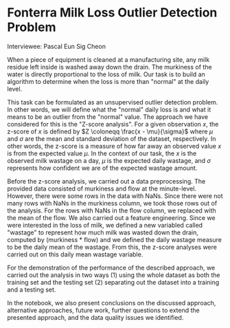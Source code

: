 # Fonterra Milk Loss Outlier Detection Problem

Interviewee: Pascal Eun Sig Cheon

When a piece of equipment is cleaned at a manufacturing site, any milk residue left inside is washed away down the drain. The murkiness of the water is directly proportional to the loss of milk. Our task is to build an algorithm to determine when the loss is more than "normal" at the daily level. 

This task can be formulated as an unsupervised outlier detection problem. In other words, we will define what the "normal" daily loss is and what it means to be an outlier from the "normal" value. The approach we have considered for this is the "Z-score analysis". For a given observation $x$, the z-score of $x$ is defined by $Z \coloneqq \frac{x - \mu}{\sigma}$ where $\mu$ and $\sigma$ are the mean and standard deviation of the dataset, respectively. In other words, the z-score is a measure of how far away an observed value $x$ is from the expected value $\mu$. In the context of our task, the $x$ is the observed milk wastage on a day, $\mu$ is the expected daily wastage, and $\sigma$ represents how confident we are of the expected wastage amount.

Before the z-score analysis, we carried out a data preprocessing. The provided data consisted of murkiness and flow at the minute-level. However, there were some rows in the data with NaNs. Since there were not many rows with NaNs in the murkiness column, we took those rows out of the analysis. For the rows with NaNs in the flow column, we replaced with the mean of the flow. We also carried out a feature engineering. Since we were interested in the loss of milk, we defined a new variabled called "wastage" to represent how much milk was wasted down the drain, computed by (murkiness * flow) and we defined the daily wastage measure to be the daily mean of the wastage. From this, the z-score analyses were carried out on this daily mean wastage variable. 

For the demonstration of the performance of the described approach, we carried out the analysis in two ways (1) using the whole dataset as both the training set and the testing set (2) separating out the dataset into a training and a testing set. 

In the notebook, we also present conclusions on the discussed approach, alternative approaches, future work, further questions to extend the presented approach, and the data quality issues we identified.
